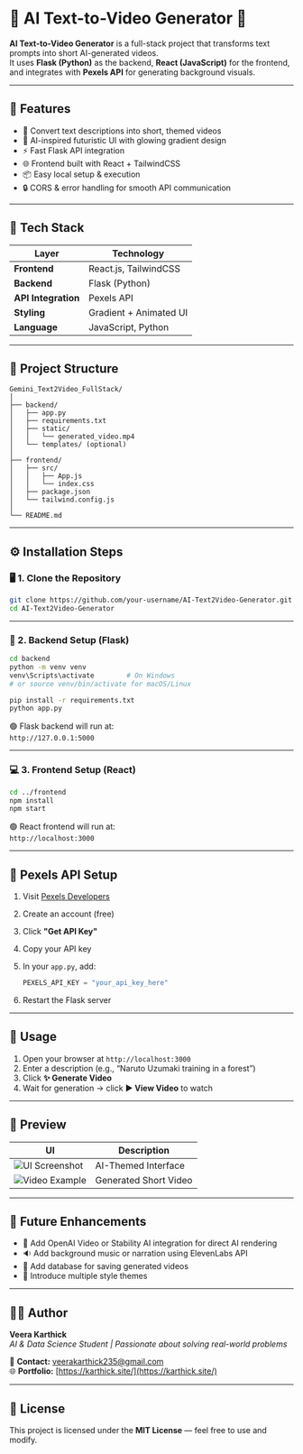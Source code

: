 # 🧠 AI Text-to-Video Generator 🎥  

**AI Text-to-Video Generator** is a full-stack project that transforms text prompts into short AI-generated videos.  
It uses **Flask (Python)** as the backend, **React (JavaScript)** for the frontend, and integrates with **Pexels API** for generating background visuals.  

---

## 🚀 Features  

- 📝 Convert text descriptions into short, themed videos  
- 🎨 AI-inspired futuristic UI with glowing gradient design  
- ⚡ Fast Flask API integration  
- 🌐 Frontend built with React + TailwindCSS  
- 📦 Easy local setup & execution  
- 🔒 CORS & error handling for smooth API communication  

---

## 🧩 Tech Stack  

| Layer | Technology |
|--------|-------------|
| **Frontend** | React.js, TailwindCSS |
| **Backend** | Flask (Python) |
| **API Integration** | Pexels API |
| **Styling** | Gradient + Animated UI |
| **Language** | JavaScript, Python |

---

## 📂 Project Structure  

```
Gemini_Text2Video_FullStack/
│
├── backend/
│   ├── app.py
│   ├── requirements.txt
│   ├── static/
│   │   └── generated_video.mp4
│   └── templates/ (optional)
│
├── frontend/
│   ├── src/
│   │   ├── App.js
│   │   └── index.css
│   ├── package.json
│   └── tailwind.config.js
│
└── README.md
```

---

## ⚙️ Installation Steps  

### 🖥️ 1. Clone the Repository  

```bash
git clone https://github.com/your-username/AI-Text2Video-Generator.git
cd AI-Text2Video-Generator
```

---

### 🧠 2. Backend Setup (Flask)  

```bash
cd backend
python -m venv venv
venv\Scripts\activate        # On Windows
# or source venv/bin/activate for macOS/Linux

pip install -r requirements.txt
python app.py
```

🟢 Flask backend will run at:  
`http://127.0.0.1:5000`

---

### 💻 3. Frontend Setup (React)  

```bash
cd ../frontend
npm install
npm start
```

🟢 React frontend will run at:  
`http://localhost:3000`

---

## 🔑 Pexels API Setup  

1. Visit [Pexels Developers](https://www.pexels.com/api/)  
2. Create an account (free)  
3. Click **"Get API Key"**  
4. Copy your API key  
5. In your `app.py`, add:

   ```python
   PEXELS_API_KEY = "your_api_key_here"
   ```

6. Restart the Flask server  

---

## 🧪 Usage  

1. Open your browser at `http://localhost:3000`  
2. Enter a description (e.g., “Naruto Uzumaki training in a forest”)  
3. Click **✨ Generate Video**  
4. Wait for generation → click **▶ View Video** to watch  

---

## 🌌 Preview  

| UI | Description |
|----|--------------|
| ![UI Screenshot](assets/ui-preview.png) | AI-Themed Interface |
| ![Video Example](assets/video-preview.gif) | Generated Short Video |

---

## 🧱 Future Enhancements  

- 🧬 Add OpenAI Video or Stability AI integration for direct AI rendering  
- 🔉 Add background music or narration using ElevenLabs API  
- 💾 Add database for saving generated videos  
- 🌈 Introduce multiple style themes  

---

## 🧑‍💻 Author  

**Veera Karthick**  
_AI & Data Science Student | Passionate about solving real-world problems_  

📧 **Contact:** veerakarthick235@gmail.com  
🌐 **Portfolio:** [https://karthick.site/](https://karthick.site/)  

---

## 📜 License  

This project is licensed under the **MIT License** — feel free to use and modify.
